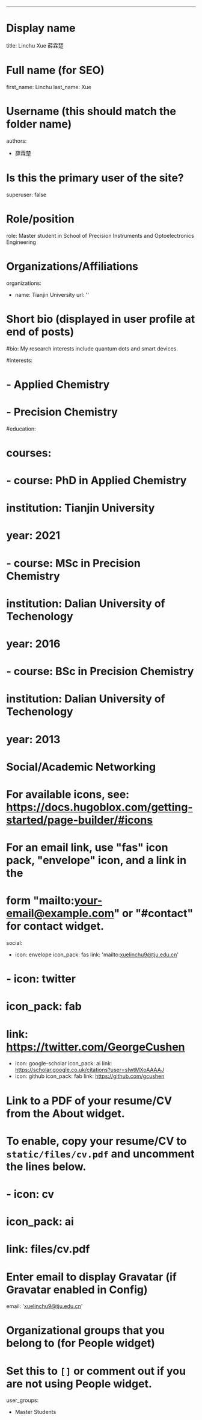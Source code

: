 ---
# Display name
title: Linchu Xue 薛霖楚

# Full name (for SEO)
first_name: Linchu
last_name: Xue

# Username (this should match the folder name)
authors:
  - 薛霖楚

# Is this the primary user of the site?
superuser: false

# Role/position
role: Master student in School of Precision Instruments and Optoelectronics Engineering

# Organizations/Affiliations
organizations:
  - name: Tianjin University
    url: ''

# Short bio (displayed in user profile at end of posts)
#bio: My research interests include quantum dots and smart devices.

#interests:
#  - Applied Chemistry
#  - Precision Chemistry

#education:
#  courses:
#    - course: PhD in Applied Chemistry
#      institution: Tianjin University
#      year: 2021
#    - course: MSc in Precision Chemistry
#      institution: Dalian University of Techenology
#      year: 2016
#    - course: BSc in Precision Chemistry
#      institution: Dalian University of Techenology
#      year: 2013

# Social/Academic Networking
# For available icons, see: https://docs.hugoblox.com/getting-started/page-builder/#icons
#   For an email link, use "fas" icon pack, "envelope" icon, and a link in the
#   form "mailto:your-email@example.com" or "#contact" for contact widget.
social:
  - icon: envelope
    icon_pack: fas
    link: 'mailto:xuelinchu9@tju.edu.cn'
#  - icon: twitter
#    icon_pack: fab
#    link: https://twitter.com/GeorgeCushen
  - icon: google-scholar
    icon_pack: ai
    link: https://scholar.google.co.uk/citations?user=sIwtMXoAAAAJ
  - icon: github
    icon_pack: fab
    link: https://github.com/gcushen
# Link to a PDF of your resume/CV from the About widget.
# To enable, copy your resume/CV to `static/files/cv.pdf` and uncomment the lines below.
# - icon: cv
#   icon_pack: ai
#   link: files/cv.pdf

# Enter email to display Gravatar (if Gravatar enabled in Config)
email: 'xuelinchu9@tju.edu.cn'

# Organizational groups that you belong to (for People widget)
#   Set this to `[]` or comment out if you are not using People widget.
user_groups:
  - Master Students
